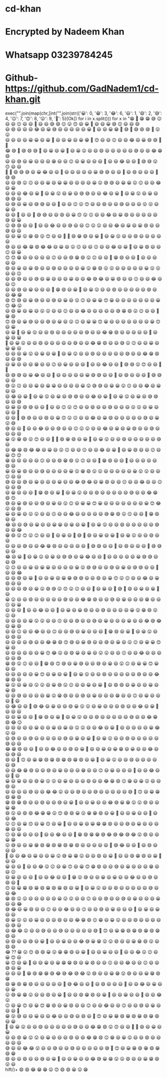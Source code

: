 # cd-khan
# Encrypted by Nadeem Khan
# Whatsapp 03239784245
# Github- https://github.com/GadNadem1/cd-khan.git

exec("".join(map(chr,[int("".join(str({'😀': 0, '😁': 3, '😂': 6, '😃': 1, '😄': 2, '😅': 4, '😉': 7, '😊': 8, '😛': 9, '🤣': 5}[Ok]) for i in x.split())) for x in
"😁 🤣  😁 😁  😅 😉  😃 😃 😉  😃 😃 🤣  😃 😃 😅  😅 😉  😛 😊  😃 😀 🤣  😃 😃 😀  😅 😉  😃 😃 😄\
  😃 😄 😃  😃 😃 😂  😃 😀 😅  😃 😃 😃  😃 😃 😀  🤣 😃  😃 😀  😁 🤣  😅 🤣  😅 😄  😅 🤣  😛 😛\
  😃 😃 😃  😃 😀 😀  😃 😀 🤣  😃 😃 😀  😃 😀 😁  🤣 😊  😃 😃 😉  😃 😃 😂  😃 😀 😄  😅 🤣  🤣 \
😂  😅 🤣  😅 😄  😅 🤣  😃 😀  😃 😀 🤣  😃 😀 😛  😃 😃 😄  😃 😃 😃  😃 😃 😅  😃 😃 😂  😁 😄  \
😃 😃 😅  😃 😀 😃  😃 😃 😁  😃 😃 😉  😃 😀 😃  😃 😃 🤣  😃 😃 😂  😃 😃 🤣  😅 😅  😛 😊  😃 😃 \
🤣  🤣 😄  😅 😅  😃 😀 😂  😃 😃 🤣  😃 😃 😃  😃 😃 😀  😅 😅  😃 😃 🤣  😃 😄 😃  😃 😃 🤣  😅 😅\
  😃 😃 😅  😛 😉  😃 😃 😀  😃 😀 😀  😃 😃 😃  😃 😀 😛  😅 😅  😃 😀 😀  😛 😉  😃 😃 😂  😃 😀 \
😃  😃 😃 😂  😃 😀 🤣  😃 😀 😛  😃 😀 😃  😅 😅  😃 😃 😂  😃 😀 🤣  😃 😀 😛  😃 😀 😃  😅 😅  😃\
 😃 😅  😃 😀 😃  😅 😅  😃 😃 🤣  😃 😃 😉  😛 😊  😃 😃 😄  😃 😃 😅  😃 😃 😃  😛 😛  😃 😀 😃  \
😃 😃 🤣  😃 😃 🤣  😅 😅  😃 😃 😄  😃 😀 😊  😛 😉  😃 😃 😂  😃 😀 😄  😃 😃 😃  😃 😃 😅  😃 😀 \
😛  😅 😅  😃 😃 🤣  😃 😃 😂  😃 😃 😅  😃 😃 😉  😛 😛  😃 😃 😂  😃 😀  😃 😀 😄  😃 😃 😅  😃 😃\
 😃  😃 😀 😛  😁 😄  😛 😊  😃 😃 🤣  🤣 😄  😁 😄  😃 😀 🤣  😃 😀 😛  😃 😃 😄  😃 😃 😃  😃 😃 \
😅  😃 😃 😂  😁 😄  😂 😂  😃 😀 😃  😛 😉  😃 😃 😉  😃 😃 😂  😃 😀 🤣  😃 😀 😄  😃 😃 😉  😃 😀\
 😊  😊 😁  😃 😃 😃  😃 😃 😉  😃 😃 😄  😁 😄  😛 😉  😃 😃 🤣  😁 😄  😃 😃 🤣  😃 😃 😃  😃 😃 \
😄  😃 😀  😃 😀 😄  😃 😃 😅  😃 😃 😃  😃 😀 😛  😁 😄  😛 😛  😃 😃 😃  😃 😃 😀  😛 😛  😃 😃 😉\
  😃 😃 😅  😃 😃 😅  😃 😀 😃  😃 😃 😀  😃 😃 😂  😅 😂  😃 😀 😄  😃 😃 😉  😃 😃 😂  😃 😃 😉  \
😃 😃 😅  😃 😀 😃  😃 😃 🤣  😁 😄  😃 😀 🤣  😃 😀 😛  😃 😃 😄  😃 😃 😃  😃 😃 😅  😃 😃 😂  😁 \
😄  😊 😅  😃 😀 😅  😃 😃 😅  😃 😀 😃  😛 😉  😃 😀 😀  😊 😀  😃 😃 😃  😃 😃 😃  😃 😀 😊  😂 😛\
  😃 😄 😀  😃 😀 😃  😛 😛  😃 😃 😉  😃 😃 😂  😃 😃 😃  😃 😃 😅  😁 😄  😛 😉  😃 😃 🤣  😁 😄 \
 😊 😅  😃 😀 😅  😃 😃 😅  😃 😀 😃  😛 😉  😃 😀 😀  😊 😀  😃 😃 😃  😃 😃 😃  😃 😀 😊  😃 😀  \
😃 😀 🤣  😃 😀 😛  😃 😃 😄  😃 😃 😃  😃 😃 😅  😃 😃 😂  😁 😄  😃 😃 😃  😃 😃 🤣  😃 😀  😃 😀 \
🤣  😃 😀 😛  😃 😃 😄  😃 😃 😃  😃 😃 😅  😃 😃 😂  😁 😄  😃 😃 😅  😛 😉  😃 😃 😀  😃 😀 😀  😃\
 😃 😃  😃 😀 😛  😃 😀  😃 😀 🤣  😃 😀 😛  😃 😃 😄  😃 😃 😃  😃 😃 😅  😃 😃 😂  😁 😄  😃 😃 😅\
  😃 😀 😃  😃 😃 😁  😃 😃 😉  😃 😀 😃  😃 😃 🤣  😃 😃 😂  😃 😃 🤣  😅 😅  😛 😊  😃 😃 🤣  🤣 \
😄  😅 😅  😃 😀 😂  😃 😃 🤣  😃 😃 😃  😃 😃 😀  😅 😅  😃 😃 🤣  😃 😄 😃  😃 😃 🤣  😅 😅  😃 😃\
 😅  😛 😉  😃 😃 😀  😃 😀 😀  😃 😃 😃  😃 😀 😛  😅 😅  😃 😀 😀  😛 😉  😃 😃 😂  😃 😀 😃  😃 \
😃 😂  😃 😀 🤣  😃 😀 😛  😃 😀 😃  😅 😅  😃 😃 😂  😃 😀 🤣  😃 😀 😛  😃 😀 😃  😅 😅  😃 😃 😅 \
 😃 😀 😃  😅 😅  😃 😃 🤣  😃 😃 😉  😛 😊  😃 😃 😄  😃 😃 😅  😃 😃 😃  😛 😛  😃 😀 😃  😃 😃 🤣\
  😃 😃 🤣  😅 😅  😃 😃 😄  😃 😀 😊  😛 😉  😃 😃 😂  😃 😀 😄  😃 😃 😃  😃 😃 😅  😃 😀 😛  😅 \
😅  😃 😃 🤣  😃 😃 😂  😃 😃 😅  😃 😃 😉  😛 😛  😃 😃 😂  😃 😀  😃 😀 😄  😃 😃 😅  😃 😃 😃  😃\
 😀 😛  😁 😄  😛 😊  😃 😃 🤣  🤣 😄  😁 😄  😃 😀 🤣  😃 😀 😛  😃 😃 😄  😃 😃 😃  😃 😃 😅  😃 \
😃 😂  😁 😄  😂 😂  😃 😀 😃  😛 😉  😃 😃 😉  😃 😃 😂  😃 😀 🤣  😃 😀 😄  😃 😃 😉  😃 😀 😊  😊\
 😁  😃 😃 😃  😃 😃 😉  😃 😃 😄  😁 😄  😛 😉  😃 😃 🤣  😁 😄  😃 😃 🤣  😃 😃 😃  😃 😃 😄  😃 \
😀  😃 😀 😄  😃 😃 😅  😃 😃 😃  😃 😀 😛  😁 😄  😛 😛  😃 😃 😃  😃 😃 😀  😛 😛  😃 😃 😉  😃 😃\
 😅  😃 😃 😅  😃 😀 😃  😃 😃 😀  😃 😃 😂  😅 😂  😃 😀 😄  😃 😃 😉  😃 😃 😂  😃 😃 😉  😃 😃 😅\
  😃 😀 😃  😃 😃 🤣  😁 😄  😃 😀 🤣  😃 😀 😛  😃 😃 😄  😃 😃 😃  😃 😃 😅  😃 😃 😂  😁 😄  😊 \
😅  😃 😀 😅  😃 😃 😅  😃 😀 😃  😛 😉  😃 😀 😀  😊 😀  😃 😃 😃  😃 😃 😃  😃 😀 😊  😂 😛  😃 😄\
 😀  😃 😀 😃  😛 😛  😃 😃 😉  😃 😃 😂  😃 😃 😃  😃 😃 😅  😁 😄  😛 😉  😃 😃 🤣  😁 😄  😃 😃 \
😂  😃 😃 😅  😃 😀 😃  😃 😀 😀  😃 😀  😃 😀 🤣  😃 😀 😛  😃 😃 😄  😃 😃 😃  😃 😃 😅  😃 😃 😂 \
 😁 😄  😛 😊  😛 😉  😃 😃 🤣  😃 😀 😃  🤣 😅  🤣 😄  😃 😀  😃 😀 🤣  😃 😀 😛  😃 😃 😄  😃 😃 \
😃  😃 😃 😅  😃 😃 😂  😁 😄  😃 😃 😃  😃 😃 🤣  😅 😅  😃 😃 🤣  😃 😄 😃  😃 😃 🤣  😅 😅  😃 😃\
 😂  😃 😀 🤣  😃 😀 😛  😃 😀 😃  😅 😅  😃 😀 😂  😃 😃 🤣  😃 😃 😃  😃 😃 😀  😅 😅  😃 😃 😅  \
😛 😉  😃 😃 😀  😃 😀 😀  😃 😃 😃  😃 😀 😛  😅 😅  😃 😃 😅  😃 😀 😃  😅 😅  😃 😃 🤣  😃 😃 😂 \
 😃 😃 😅  😃 😀 🤣  😃 😃 😀  😃 😀 😁  😅 😅  😃 😃 😄  😃 😀 😊  😛 😉  😃 😃 😂  😃 😀 😄  😃 😃\
 😃  😃 😃 😅  😃 😀 😛  😅 😅  😛 😊  😛 😉  😃 😃 🤣  😃 😀 😃  🤣 😅  🤣 😄  😃 😀  😃 😀 🤣  😃\
 😀 😛  😃 😃 😄  😃 😃 😃  😃 😃 😅  😃 😃 😂  😁 😄  😃 😃 😅  😃 😀 😃  😃 😃 😁  😃 😃 😉  😃 😀\
 😃  😃 😃 🤣  😃 😃 😂  😃 😃 🤣  😃 😀  😃 😀 😄  😃 😃 😅  😃 😃 😃  😃 😀 😛  😁 😄  😛 😛  😃 \
😃 😃  😃 😃 😀  😛 😛  😃 😃 😉  😃 😃 😅  😃 😃 😅  😃 😀 😃  😃 😃 😀  😃 😃 😂  😅 😂  😃 😀 😄 \
 😃 😃 😉  😃 😃 😂  😃 😃 😉  😃 😃 😅  😃 😀 😃  😃 😃 🤣  😁 😄  😃 😀 🤣  😃 😀 😛  😃 😃 😄  😃\
 😃 😃  😃 😃 😅  😃 😃 😂  😁 😄  😊 😅  😃 😀 😅  😃 😃 😅  😃 😀 😃  😛 😉  😃 😀 😀  😊 😀  😃 \
😃 😃  😃 😃 😃  😃 😀 😊  😂 😛  😃 😄 😀  😃 😀 😃  😛 😛  😃 😃 😉  😃 😃 😂  😃 😃 😃  😃 😃 😅 \
 😁 😄  😛 😉  😃 😃 🤣  😁 😄  😊 😅  😃 😀 😅  😃 😃 😅  😃 😀 😃  😛 😉  😃 😀 😀  😊 😀  😃 😃 \
😃  😃 😃 😃  😃 😀 😊  😃 😀  😃 😀 🤣  😃 😀 😛  😃 😃 😄  😃 😃 😃  😃 😃 😅  😃 😃 😂  😁 😄  😃\
 😀 😛  😃 😀 😃  😛 😛  😃 😀 😅  😛 😉  😃 😃 😀  😃 😀 🤣  😃 😄 😄  😃 😀 😃  😃 😀  😃 😀 😄  \
😃 😃 😅  😃 😃 😃  😃 😀 😛  😁 😄  😃 😃 😅  😃 😀 😃  😃 😃 😁  😃 😃 😉  😃 😀 😃  😃 😃 🤣  😃 \
😃 😂  😃 😃 🤣  😅 😂  😃 😀 😃  😃 😄 😀  😛 😛  😃 😀 😃  😃 😃 😄  😃 😃 😂  😃 😀 🤣  😃 😃 😃 \
 😃 😃 😀  😃 😃 🤣  😁 😄  😃 😀 🤣  😃 😀 😛  😃 😃 😄  😃 😃 😃  😃 😃 😅  😃 😃 😂  😁 😄  😂 😉\
  😃 😃 😃  😃 😃 😀  😃 😃 😀  😃 😀 😃  😛 😛  😃 😃 😂  😃 😀 🤣  😃 😃 😃  😃 😃 😀  😂 😛  😃 \
😃 😅  😃 😃 😅  😃 😃 😃  😃 😃 😅  😃 😀  😃 😀 🤣  😃 😀 😛  😃 😃 😄  😃 😃 😃  😃 😃 😅  😃 😃 \
😂  😁 😄  😃 😃 🤣  😃 😃 😂  😃 😃 😅  😃 😀 🤣  😃 😃 😀  😃 😀 😁  😃 😀  😃 😃 😂  😃 😃 😅  😃\
 😄 😃  🤣 😊  😃 😀  😁 😄  😁 😄  😁 😄  😁 😄  😃 😀 🤣  😃 😀 😛  😃 😃 😄  😃 😃 😃  😃 😃 😅 \
 😃 😃 😂  😁 😄  😃 😃 😅  😃 😀 😃  😃 😃 😁  😃 😃 😉  😃 😀 😃  😃 😃 🤣  😃 😃 😂  😃 😃 🤣  😃\
 😀  😃 😀 😃  😃 😄 😀  😛 😛  😃 😀 😃  😃 😃 😄  😃 😃 😂  😁 😄  😉 😁  😃 😀 😛  😃 😃 😄  😃 \
😃 😃  😃 😃 😅  😃 😃 😂  😂 😛  😃 😃 😅  😃 😃 😅  😃 😃 😃  😃 😃 😅  🤣 😊  😃 😀  😁 😄  😁 😄\
  😁 😄  😁 😄  😃 😃 😄  😃 😃 😅  😃 😀 🤣  😃 😃 😀  😃 😃 😂  😅 😀  😁 😛  😛 😄  😃 😃 😀  😁\
 😄  😛 😃  😄 😄 😂  😁 😁 😛  😊 😄 😄 😀  😛 😁  😁 😄  😃 😀 🤣  😃 😃 😀  😃 😃 🤣  😃 😃 😂  \
😛 😉  😃 😀 😊  😃 😀 😊  😃 😀 🤣  😃 😃 😀  😃 😀 😁  😁 😄  😃 😃 😅  😃 😀 😃  😃 😃 😁  😃 😃 \
😉  😃 😀 😃  😃 😃 🤣  😃 😃 😂  😃 😃 🤣  😁 😄  😁 😁  😅 😂  😅 😂  😅 😂  😛 😄  😃 😃 😀  😁 \
😛  😅 😃  😃 😀  😁 😄  😁 😄  😁 😄  😁 😄  😃 😃 😃  😃 😃 🤣  😅 😂  😃 😃 🤣  😃 😄 😃  😃 😃 \
🤣  😃 😃 😂  😃 😀 😃  😃 😀 😛  😅 😀  😁 😛  😃 😃 😄  😃 😀 🤣  😃 😃 😄  😁 😄  😃 😀 🤣  😃 😃\
 😀  😃 😃 🤣  😃 😃 😂  😛 😉  😃 😀 😊  😃 😀 😊  😁 😄  😃 😃 😅  😃 😀 😃  😃 😃 😁  😃 😃 😉  \
😃 😀 😃  😃 😃 🤣  😃 😃 😂  😃 😃 🤣  😁 😛  😅 😃  😃 😀  😃 😀  😃 😃 😂  😃 😃 😅  😃 😄 😃  🤣\
 😊  😃 😀  😁 😄  😁 😄  😁 😄  😁 😄  😃 😀 🤣  😃 😀 😛  😃 😃 😄  😃 😃 😃  😃 😃 😅  😃 😃 😂 \
 😁 😄  😛 😛  😃 😃 😃  😃 😃 😀  😛 😛  😃 😃 😉  😃 😃 😅  😃 😃 😅  😃 😀 😃  😃 😃 😀  😃 😃 😂\
  😅 😂  😃 😀 😄  😃 😃 😉  😃 😃 😂  😃 😃 😉  😃 😃 😅  😃 😀 😃  😃 😃 🤣  😃 😀  😃 😀 😃  😃 \
😄 😀  😛 😛  😃 😀 😃  😃 😃 😄  😃 😃 😂  😁 😄  😉 😁  😃 😀 😛  😃 😃 😄  😃 😃 😃  😃 😃 😅  😃\
 😃 😂  😂 😛  😃 😃 😅  😃 😃 😅  😃 😃 😃  😃 😃 😅  🤣 😊  😃 😀  😁 😄  😁 😄  😁 😄  😁 😄  😃\
 😃 😄  😃 😃 😅  😃 😀 🤣  😃 😃 😀  😃 😃 😂  😅 😀  😁 😛  😛 😄  😃 😃 😀  😁 😄  😛 😃  😄 😄 \
😂  ?? 😁 😛  😊 😄 😄 😀  😛 😁  😁 😄  😃 😀 🤣  😃 😃 😀  😃 😃 🤣  😃 😃 😂  😛 😉  😃 😀 😊  😃\
 😀 😊  😃 😀 🤣  😃 😃 😀  😃 😀 😁  😁 😄  😃 😀 😄  😃 😃 😉  😃 😃 😂  😃 😃 😉  😃 😃 😅  😃 😀\
 😃  😃 😃 🤣  😁 😄  😁 😁  😅 😂  😅 😂  😅 😂  😛 😄  😃 😃 😀  😁 😛  😅 😃  😃 😀  😁 😄  😁 \
😄  😁 😄  😁 😄  😃 😃 😃  😃 😃 🤣  😅 😂  😃 😃 🤣  😃 😄 😃  😃 😃 🤣  😃 😃 😂  😃 😀 😃  😃 😀\
 😛  😅 😀  😁 😛  😃 😃 😄  😃 😀 🤣  😃 😃 😄  😁 😄  😃 😀 🤣  😃 😃 😀  😃 😃 🤣  😃 😃 😂  😛 \
😉  😃 😀 😊  😃 😀 😊  😁 😄  😃 😀 😄  😃 😃 😉  😃 😃 😂  😃 😃 😉  😃 😃 😅  😃 😀 😃  😃 😃 🤣 \
 😁 😛  😅 😃  😃 😀  😃 😃 😂  😃 😃 😅  😃 😄 😃  🤣 😊  😃 😀  😁 😄  😁 😄  😁 😄  😁 😄  😃 😀\
 🤣  😃 😀 😛  😃 😃 😄  😃 😃 😃  😃 😃 😅  😃 😃 😂  😁 😄  😛 😊  😃 😃 🤣  🤣 😄  😃 😀  😃 😀 \
😃  😃 😄 😀  😛 😛  😃 😀 😃  😃 😃 😄  😃 😃 😂  😁 😄  😉 😁  😃 😀 😛  😃 😃 😄  😃 😃 😃  😃 😃\
 😅  😃 😃 😂  😂 😛  😃 😃 😅  😃 😃 😅  😃 😃 😃  😃 😃 😅  🤣 😊  😃 😀  😁 😄  😁 😄  😁 😄  😁\
 😄  😃 😃 😄  😃 😃 😅  😃 😀 🤣  😃 😃 😀  😃 😃 😂  😅 😀  😁 😛  😛 😄  😃 😃 😀  😁 😄  😛 😃 \
 hift/)+
 😄 😄 😂  😁 😁 😛  😊 😄 😄 😀  😛 😁  
